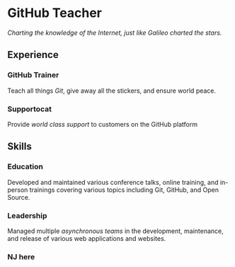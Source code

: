 # GitHub Teacher

_Charting the knowledge of the Internet, just like Galileo charted the stars._

## Experience

### GitHub Trainer

Teach all things _Git_, give away all the stickers, and ensure world peace.

<!--
  Note here: Learners -- yup, you found the error!
  Course maintainers -- leave the italics with instead of _ for the error case.
-->

### Supportocat

Provide _world class support_ to customers on the GitHub platform

## Skills

### Education

Developed and maintained various conference talks, online training, and in-person trainings covering various topics including Git, GitHub, and Open Source.

### Leadership

Managed multiple _asynchronous teams_ in the development, maintenance, and release of various web applications and websites.

### NJ here
